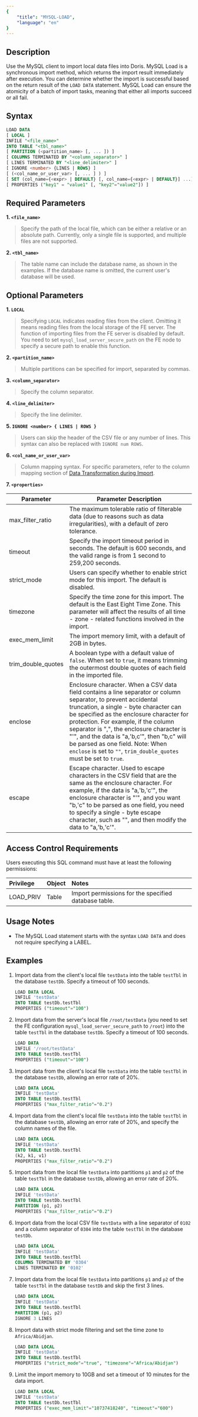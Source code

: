 ```yaml
---
{
    "title": "MYSQL-LOAD",
    "language": "en"
}
---
```


<!--
Licensed to the Apache Software Foundation (ASF) under one
or more contributor license agreements.  See the NOTICE file
distributed with this work for additional information
regarding copyright ownership.  The ASF licenses this file
to you under the Apache License, Version 2.0 (the
"License"); you may not use this file except in compliance
with the License.  You may obtain a copy of the License at

  http://www.apache.org/licenses/LICENSE-2.0

Unless required by applicable law or agreed to in writing,
software distributed under the License is distributed on an
"AS IS" BASIS, WITHOUT WARRANTIES OR CONDITIONS OF ANY
KIND, either express or implied.  See the License for the
specific language governing permissions and limitations
under the License.
-->

## Description

Use the MySQL client to import local data files into Doris. MySQL Load is a synchronous import method, which returns the import result immediately after execution. You can determine whether the import is successful based on the return result of the `LOAD DATA` statement. MySQL Load can ensure the atomicity of a batch of import tasks, meaning that either all imports succeed or all fail.

## Syntax

```sql
LOAD DATA
[ LOCAL ]
INFILE "<file_name>"
INTO TABLE "<tbl_name>"
[ PARTITION (<partition_name> [, ... ]) ]
[ COLUMNS TERMINATED BY "<column_separator>" ]
[ LINES TERMINATED BY "<line_delimiter>" ]
[ IGNORE <number> {LINES | ROWS} ]
[ (<col_name_or_user_var> [, ... ] ) ]
[ SET (col_name={<expr> | DEFAULT} [, col_name={<expr> | DEFAULT}] ...) ]
[ PROPERTIES ("key1" = "value1" [, "key2"="value2"]) ]
```

## Required Parameters

**1. `<file_name>`**

> Specify the path of the local file, which can be either a relative or an absolute path. Currently, only a single file is supported, and multiple files are not supported.

**2. `<tbl_name>`**

> The table name can include the database name, as shown in the examples. If the database name is omitted, the current user's database will be used.

## Optional Parameters

**1. `LOCAL`**

> Specifying `LOCAL` indicates reading files from the client. Omitting it means reading files from the local storage of the FE server. The function of importing files from the FE server is disabled by default. You need to set `mysql_load_server_secure_path` on the FE node to specify a secure path to enable this function.

**2. `<partition_name>`**

> Multiple partitions can be specified for import, separated by commas.

**3. `<column_separator>`**

> Specify the column separator.

**4. `<line_delimiter>`**

> Specify the line delimiter.

**5. `IGNORE <number> { LINES | ROWS }`**

> Users can skip the header of the CSV file or any number of lines. This syntax can also be replaced with `IGNORE num ROWS`.

**6. `<col_name_or_user_var>`**

> Column mapping syntax. For specific parameters, refer to the column mapping section of [Data Transformation during Import](../../../../data-operate/import/import-way/mysql-load-manual.md).

**7. `<properties>`**

| Parameter | Parameter Description |
| ---------------------- | ------------------------------------------------------------ |
| max_filter_ratio | The maximum tolerable ratio of filterable data (due to reasons such as data irregularities), with a default of zero tolerance. |
| timeout | Specify the import timeout period in seconds. The default is 600 seconds, and the valid range is from 1 second to 259,200 seconds. |
| strict_mode | Users can specify whether to enable strict mode for this import. The default is disabled. |
| timezone | Specify the time zone for this import. The default is the East Eight Time Zone. This parameter will affect the results of all time - zone - related functions involved in the import. |
| exec_mem_limit | The import memory limit, with a default of 2GB in bytes. |
| trim_double_quotes | A boolean type with a default value of `false`. When set to `true`, it means trimming the outermost double quotes of each field in the imported file. |
| enclose | Enclosure character. When a CSV data field contains a line separator or column separator, to prevent accidental truncation, a single - byte character can be specified as the enclosure character for protection. For example, if the column separator is ",", the enclosure character is "'", and the data is "a,'b,c'", then "b,c" will be parsed as one field. Note: When `enclose` is set to `""`, `trim_double_quotes` must be set to `true`. |
| escape | Escape character. Used to escape characters in the CSV field that are the same as the enclosure character. For example, if the data is "a,'b,'c'", the enclosure character is "'", and you want "b,'c" to be parsed as one field, you need to specify a single - byte escape character, such as "", and then modify the data to "a,'b,'c'". |

## Access Control Requirements

Users executing this SQL command must have at least the following permissions:

| Privilege | Object | Notes |
| :---------------- | :------------- | :---------------------------- |
| LOAD_PRIV | Table | Import permissions for the specified database table. |

## Usage Notes

- The MySQL Load statement starts with the syntax `LOAD DATA` and does not require specifying a LABEL.

## Examples

1. Import data from the client's local file `testData` into the table `testTbl` in the database `testDb`. Specify a timeout of 100 seconds.

    ```sql
    LOAD DATA LOCAL
    INFILE 'testData'
    INTO TABLE testDb.testTbl
    PROPERTIES ("timeout"="100")
    ```

2. Import data from the server's local file `/root/testData` (you need to set the FE configuration `mysql_load_server_secure_path` to `/root`) into the table `testTbl` in the database `testDb`. Specify a timeout of 100 seconds.

    ```sql
    LOAD DATA
    INFILE '/root/testData'
    INTO TABLE testDb.testTbl
    PROPERTIES ("timeout"="100")
    ```

3. Import data from the client's local file `testData` into the table `testTbl` in the database `testDb`, allowing an error rate of 20%.

    ```sql
    LOAD DATA LOCAL
    INFILE 'testData'
    INTO TABLE testDb.testTbl
    PROPERTIES ("max_filter_ratio"="0.2")
    ```

4. Import data from the client's local file `testData` into the table `testTbl` in the database `testDb`, allowing an error rate of 20%, and specify the column names of the file.

    ```sql
    LOAD DATA LOCAL
    INFILE 'testData'
    INTO TABLE testDb.testTbl
    (k2, k1, v1)
    PROPERTIES ("max_filter_ratio"="0.2")
    ```

5. Import data from the local file `testData` into partitions `p1` and `p2` of the table `testTbl` in the database `testDb`, allowing an error rate of 20%.

    ```sql
    LOAD DATA LOCAL
    INFILE 'testData'
    INTO TABLE testDb.testTbl
    PARTITION (p1, p2)
    PROPERTIES ("max_filter_ratio"="0.2")
    ```

6. Import data from the local CSV file `testData` with a line separator of `0102` and a column separator of `0304` into the table `testTbl` in the database `testDb`.

    ```sql
    LOAD DATA LOCAL
    INFILE 'testData'
    INTO TABLE testDb.testTbl
    COLUMNS TERMINATED BY '0304'
    LINES TERMINATED BY '0102'
    ```

7. Import data from the local file `testData` into partitions `p1` and `p2` of the table `testTbl` in the database `testDb` and skip the first 3 lines.

    ```sql
    LOAD DATA LOCAL
    INFILE 'testData'
    INTO TABLE testDb.testTbl
    PARTITION (p1, p2)
    IGNORE 3 LINES
    ```

8. Import data with strict mode filtering and set the time zone to `Africa/Abidjan`.

    ```sql
    LOAD DATA LOCAL
    INFILE 'testData'
    INTO TABLE testDb.testTbl
    PROPERTIES ("strict_mode"="true", "timezone"="Africa/Abidjan")
    ```

9. Limit the import memory to 10GB and set a timeout of 10 minutes for the data import.

    ```sql
    LOAD DATA LOCAL
    INFILE 'testData'
    INTO TABLE testDb.testTbl
    PROPERTIES ("exec_mem_limit"="10737418240", "timeout"="600")
    ```